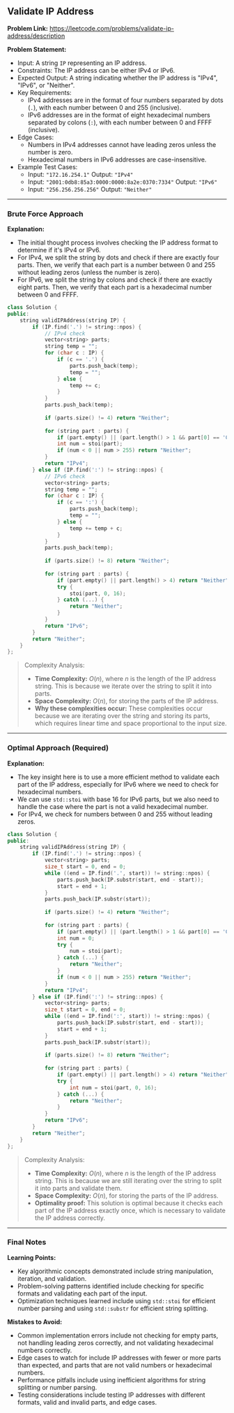## Validate IP Address

**Problem Link:** https://leetcode.com/problems/validate-ip-address/description

**Problem Statement:**
- Input: A string `IP` representing an IP address.
- Constraints: The IP address can be either IPv4 or IPv6.
- Expected Output: A string indicating whether the IP address is "IPv4", "IPv6", or "Neither".
- Key Requirements: 
  - IPv4 addresses are in the format of four numbers separated by dots (`.`), with each number between 0 and 255 (inclusive).
  - IPv6 addresses are in the format of eight hexadecimal numbers separated by colons (`:`), with each number between 0 and FFFF (inclusive).
- Edge Cases:
  - Numbers in IPv4 addresses cannot have leading zeros unless the number is zero.
  - Hexadecimal numbers in IPv6 addresses are case-insensitive.
- Example Test Cases:
  - Input: `"172.16.254.1"` Output: `"IPv4"`
  - Input: `"2001:0db8:85a3:0000:0000:8a2e:0370:7334"` Output: `"IPv6"`
  - Input: `"256.256.256.256"` Output: `"Neither"`

---

### Brute Force Approach

**Explanation:**
- The initial thought process involves checking the IP address format to determine if it's IPv4 or IPv6.
- For IPv4, we split the string by dots and check if there are exactly four parts. Then, we verify that each part is a number between 0 and 255 without leading zeros (unless the number is zero).
- For IPv6, we split the string by colons and check if there are exactly eight parts. Then, we verify that each part is a hexadecimal number between 0 and FFFF.

```cpp
class Solution {
public:
    string validIPAddress(string IP) {
        if (IP.find('.') != string::npos) {
            // IPv4 check
            vector<string> parts;
            string temp = "";
            for (char c : IP) {
                if (c == '.') {
                    parts.push_back(temp);
                    temp = "";
                } else {
                    temp += c;
                }
            }
            parts.push_back(temp);
            
            if (parts.size() != 4) return "Neither";
            
            for (string part : parts) {
                if (part.empty() || (part.length() > 1 && part[0] == '0')) return "Neither";
                int num = stoi(part);
                if (num < 0 || num > 255) return "Neither";
            }
            return "IPv4";
        } else if (IP.find(':') != string::npos) {
            // IPv6 check
            vector<string> parts;
            string temp = "";
            for (char c : IP) {
                if (c == ':') {
                    parts.push_back(temp);
                    temp = "";
                } else {
                    temp += temp + c;
                }
            }
            parts.push_back(temp);
            
            if (parts.size() != 8) return "Neither";
            
            for (string part : parts) {
                if (part.empty() || part.length() > 4) return "Neither";
                try {
                    stoi(part, 0, 16);
                } catch (...) {
                    return "Neither";
                }
            }
            return "IPv6";
        }
        return "Neither";
    }
};
```

> Complexity Analysis:
> - **Time Complexity:** $O(n)$, where $n$ is the length of the IP address string. This is because we iterate over the string to split it into parts.
> - **Space Complexity:** $O(n)$, for storing the parts of the IP address.
> - **Why these complexities occur:** These complexities occur because we are iterating over the string and storing its parts, which requires linear time and space proportional to the input size.

---

### Optimal Approach (Required)

**Explanation:**
- The key insight here is to use a more efficient method to validate each part of the IP address, especially for IPv6 where we need to check for hexadecimal numbers.
- We can use `std::stoi` with base 16 for IPv6 parts, but we also need to handle the case where the part is not a valid hexadecimal number.
- For IPv4, we check for numbers between 0 and 255 without leading zeros.

```cpp
class Solution {
public:
    string validIPAddress(string IP) {
        if (IP.find('.') != string::npos) {
            vector<string> parts;
            size_t start = 0, end = 0;
            while ((end = IP.find('.', start)) != string::npos) {
                parts.push_back(IP.substr(start, end - start));
                start = end + 1;
            }
            parts.push_back(IP.substr(start));
            
            if (parts.size() != 4) return "Neither";
            
            for (string part : parts) {
                if (part.empty() || (part.length() > 1 && part[0] == '0')) return "Neither";
                int num = 0;
                try {
                    num = stoi(part);
                } catch (...) {
                    return "Neither";
                }
                if (num < 0 || num > 255) return "Neither";
            }
            return "IPv4";
        } else if (IP.find(':') != string::npos) {
            vector<string> parts;
            size_t start = 0, end = 0;
            while ((end = IP.find(':', start)) != string::npos) {
                parts.push_back(IP.substr(start, end - start));
                start = end + 1;
            }
            parts.push_back(IP.substr(start));
            
            if (parts.size() != 8) return "Neither";
            
            for (string part : parts) {
                if (part.empty() || part.length() > 4) return "Neither";
                try {
                    int num = stoi(part, 0, 16);
                } catch (...) {
                    return "Neither";
                }
            }
            return "IPv6";
        }
        return "Neither";
    }
};
```

> Complexity Analysis:
> - **Time Complexity:** $O(n)$, where $n$ is the length of the IP address string. This is because we are still iterating over the string to split it into parts and validate them.
> - **Space Complexity:** $O(n)$, for storing the parts of the IP address.
> - **Optimality proof:** This solution is optimal because it checks each part of the IP address exactly once, which is necessary to validate the IP address correctly.

---

### Final Notes

**Learning Points:**
- Key algorithmic concepts demonstrated include string manipulation, iteration, and validation.
- Problem-solving patterns identified include checking for specific formats and validating each part of the input.
- Optimization techniques learned include using `std::stoi` for efficient number parsing and using `std::substr` for efficient string splitting.

**Mistakes to Avoid:**
- Common implementation errors include not checking for empty parts, not handling leading zeros correctly, and not validating hexadecimal numbers correctly.
- Edge cases to watch for include IP addresses with fewer or more parts than expected, and parts that are not valid numbers or hexadecimal numbers.
- Performance pitfalls include using inefficient algorithms for string splitting or number parsing.
- Testing considerations include testing IP addresses with different formats, valid and invalid parts, and edge cases.